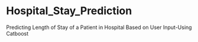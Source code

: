 # Hospital_Stay_Prediction
Predicting Length of Stay of a Patient in Hospital Based on User Input-Using Catboost
